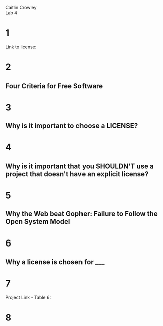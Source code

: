 Caitlin Crowley  
Lab 4  

# 1
Link to license:

# 2
## Four Criteria for Free Software

# 3
## Why is it important to choose a LICENSE?

# 4
## Why is it important that you SHOULDN'T use a project that doesn't have an explicit license?

# 5
## Why the Web beat Gopher: Failure to Follow the Open System Model

# 6
## Why a license is chosen for ___

# 7
Project Link - Table 6:

# 8